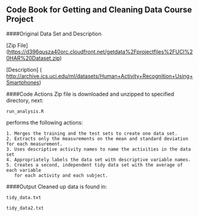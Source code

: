 ## Code Book for Getting and Cleaning Data Course Project

####Original Data Set and Description


[Zip File] (https://d396qusza40orc.cloudfront.net/getdata%2Fprojectfiles%2FUCI%20HAR%20Dataset.zip)

[Description] ( http://archive.ics.uci.edu/ml/datasets/Human+Activity+Recognition+Using+Smartphones)


####Code Actions
Zip file is downloaded and unzipped to specified directory, next:

```
run_analysis.R
``` 
performs the following actions:

  
    1. Merges the training and the test sets to create one data set.
    2. Extracts only the measurements on the mean and standard deviation for each measurement. 
    3. Uses descriptive activity names to name the activities in the data set
    4. Appropriately labels the data set with descriptive variable names. 
    5. Creates a second, independent tidy data set with the average of each variable
       for each activity and each subject. 


####Output
Cleaned up data is found in:

```
tidy_data.txt
```

```
tidy_data2.txt
```


